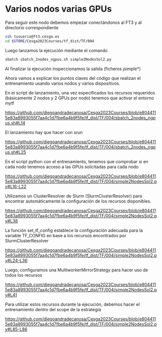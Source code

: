 # Varios nodos varias GPUs

Para seguir este nodo debemos empezar conectándonos al FT3 y al directorio correspondiente

```bash
ssh tusuario@ft3.cesga.es
cd $STORE/Cesga2023Courses/tf_dist/TF/004
```

Luego lanzamos la ejecución mediante el comando

```bash
sbatch sbatch_2nodes_ngpus.sh simple2NodesSol2.py
```

Al finalizar la ejecución inspeccionamos la salida (ficheros jsimple*)

Ahora vamos a explicar los puntos claves del código que realizan el entrenamiento usando varios nodos y varios dispositivos.

En el script de lanzamiento, una vez especificados los recursos requeridos (básicamente 2 nodos y 2 GPUs por nodo) tenemos que activar el entorno mytf

https://github.com/diegoandradecanosa/Cesga2023Courses/blob/e8044115e83a8993055f7aa4c1d7fbe6a4b9f5fe/tf_dist/TF/004/sbatch_2nodes_ngpus.sh#L14

El lanzamiento hay que hacer con srun

https://github.com/diegoandradecanosa/Cesga2023Courses/blob/e8044115e83a8993055f7aa4c1d7fbe6a4b9f5fe/tf_dist/TF/004/sbatch_2nodes_ngpus.sh#L25

En el script python con el entrenamiento, tenemos que comprobar si en cada nodo tenemos acceso a las GPUs solicitadas para cada nodo

https://github.com/diegoandradecanosa/Cesga2023Courses/blob/e8044115e83a8993055f7aa4c1d7fbe6a4b9f5fe/tf_dist/TF/004/simple2NodesSol2.py#L16-L22

Utilizamos un ClusterResolver de Slurm (SlurmClusterResolver) para encontrar automáticamente la configuración de los recursos disponibles.

https://github.com/diegoandradecanosa/Cesga2023Courses/blob/e8044115e83a8993055f7aa4c1d7fbe6a4b9f5fe/tf_dist/TF/004/simple2NodesSol2.py#L38

La función set_tf_config establece la configuración adecuada para la variable TF_CONFIG en base a los recursos encontrados por SlurmClusterResolver

https://github.com/diegoandradecanosa/Cesga2023Courses/blob/e8044115e83a8993055f7aa4c1d7fbe6a4b9f5fe/tf_dist/TF/004/simple2NodesSol2.py#L24-L36

Luego, configuramos una MultiworkerMirrorStrategy para hacer uso de todos los recursos

https://github.com/diegoandradecanosa/Cesga2023Courses/blob/e8044115e83a8993055f7aa4c1d7fbe6a4b9f5fe/tf_dist/TF/004/simple2NodesSol2.py#L41

Para utilizar estos recursos durante la ejecución, debemos hacer el entrenamiento dentro del scope de la estrategia 

https://github.com/diegoandradecanosa/Cesga2023Courses/blob/e8044115e83a8993055f7aa4c1d7fbe6a4b9f5fe/tf_dist/TF/004/simple2NodesSol2.py#L85-L86



